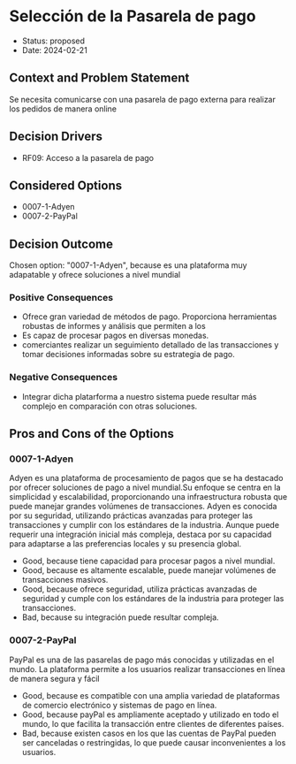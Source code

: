 # Selección de la Pasarela de pago

* Status: proposed
* Date: 2024-02-21

## Context and Problem Statement

Se necesita comunicarse con una pasarela de pago externa para realizar los pedidos de manera online

## Decision Drivers

* RF09: Acceso a la pasarela de pago

## Considered Options

* 0007-1-Adyen
* 0007-2-PayPal

## Decision Outcome

Chosen option: "0007-1-Adyen", because es una plataforma muy adapatable y ofrece soluciones a nivel mundial

### Positive Consequences

* Ofrece gran variedad de métodos de pago.
Proporciona herramientas robustas de informes y análisis que permiten a los
* Es capaz de procesar pagos en diversas monedas.
* comerciantes realizar un seguimiento detallado de las transacciones y tomar decisiones informadas sobre su estrategia de pago.

### Negative Consequences

* Integrar dicha platarforma a nuestro sistema puede resultar más complejo en comparación con otras soluciones. 

## Pros and Cons of the Options

### 0007-1-Adyen

Adyen es una plataforma de procesamiento de pagos que se ha destacado por ofrecer soluciones de pago a nivel mundial.Su enfoque se centra en la simplicidad y escalabilidad, proporcionando una infraestructura robusta que puede manejar grandes volúmenes de transacciones. Adyen es conocida por su seguridad, utilizando prácticas avanzadas para proteger las transacciones y cumplir con los estándares de la industria. Aunque puede requerir una integración inicial más compleja, destaca por su capacidad para adaptarse a las preferencias locales y su presencia global.

* Good, because tiene capacidad para procesar pagos a nivel mundial.
* Good, because es altamente escalable, puede manejar volúmenes de transacciones masivos.
* Good, because ofrece seguridad, utiliza prácticas avanzadas de seguridad y cumple con los estándares de la industria para proteger las transacciones.
* Bad, because su integración puede resultar compleja.

### 0007-2-PayPal

PayPal es una de las pasarelas de pago más conocidas y utilizadas en el mundo. La plataforma permite a los usuarios realizar transacciones en línea de manera segura y fácil

* Good, because es compatible con una amplia variedad de plataformas de comercio electrónico y sistemas de pago en línea.
* Good, because payPal es ampliamente aceptado y utilizado en todo el mundo, lo que facilita la transacción entre clientes de diferentes países.
* Bad, because existen casos en los que las cuentas de PayPal pueden ser canceladas o restringidas, lo que puede causar inconvenientes a los usuarios.
